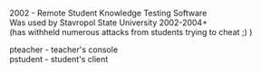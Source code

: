 2002 - Remote Student Knowledge Testing Software  
Was used by Stavropol State University 2002-2004+  
(has withheld numerous attacks from students trying to cheat ;) )

pteacher - teacher's console  
pstudent - student's client